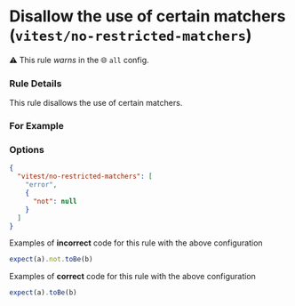 # Disallow the use of certain matchers (`vitest/no-restricted-matchers`)

⚠️ This rule _warns_ in the 🌐 `all` config.

<!-- end auto-generated rule header -->

### Rule Details

This rule disallows the use of certain matchers.

### For Example

### Options

```json
{
  "vitest/no-restricted-matchers": [
    "error",
    {
      "not": null
    }
  ]
}
```

Examples of **incorrect** code for this rule with the above configuration

```js
expect(a).not.toBe(b)
```

Examples of **correct** code for this rule with the above configuration

```js
expect(a).toBe(b)
```

